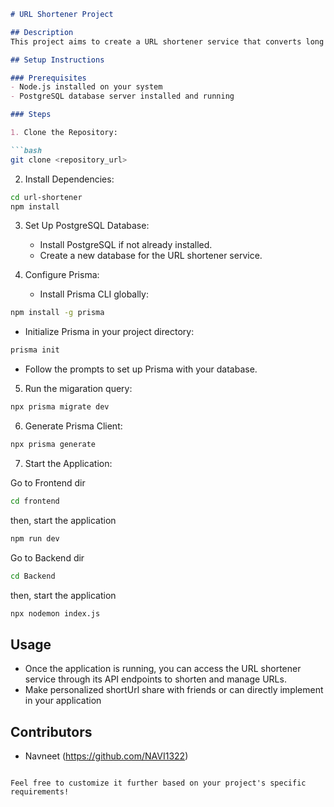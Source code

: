 

```markdown
# URL Shortener Project

## Description
This project aims to create a URL shortener service that converts long URLs into shorter, more manageable links. It utilizes a PostgreSQL database connected through Prisma for data storage and management.

## Setup Instructions

### Prerequisites
- Node.js installed on your system
- PostgreSQL database server installed and running

### Steps

1. Clone the Repository:

```bash
git clone <repository_url>
```

2. Install Dependencies:

```bash
cd url-shortener
npm install
```

3. Set Up PostgreSQL Database:
   - Install PostgreSQL if not already installed.
   - Create a new database for the URL shortener service.

4. Configure Prisma:
   - Install Prisma CLI globally:

```bash
npm install -g prisma
```

   - Initialize Prisma in your project directory:

```bash
prisma init
```

   - Follow the prompts to set up Prisma with your database.

5. Run the migaration query:
```bash
npx prisma migrate dev
```

6. Generate Prisma Client:
```bash
npx prisma generate
```

7. Start the Application:

Go to Frontend dir
```bash
cd frontend
```
then,
start the application
```bash
npm run dev
```

Go to Backend dir
```bash
cd Backend
```
then,
start the application
```bash
npx nodemon index.js
```


## Usage
- Once the application is running, you can access the URL shortener service through its API endpoints to shorten and manage URLs.
- Make personalized shortUrl share with friends or can directly implement in your application


## Contributors
- Navneet (https://github.com/NAVI1322)

```

Feel free to customize it further based on your project's specific requirements!

